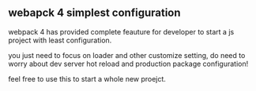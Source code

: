 ## webapck 4 simplest configuration
webpack 4 has provided complete feauture for developer to start a js project
with least configuration.

you just need to focus on loader and other customize setting,
do need to worry about dev server hot reload and production package configuration!

feel free to use this to start a whole new proejct.